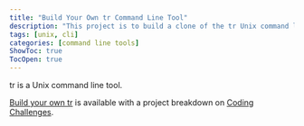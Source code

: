 ```yaml
---
title: "Build Your Own tr Command Line Tool"
description: "This project is to build a clone of the tr Unix command line tool."
tags: [unix, cli]
categories: [command line tools]
ShowToc: true
TocOpen: true
---
```


tr is a Unix command line tool.

<!--more-->

[Build your own tr](https://codingchallenges.fyi/challenges/challenge-tr) is available with a project breakdown on [Coding Challenges](https://codingchallenges.fyi/).